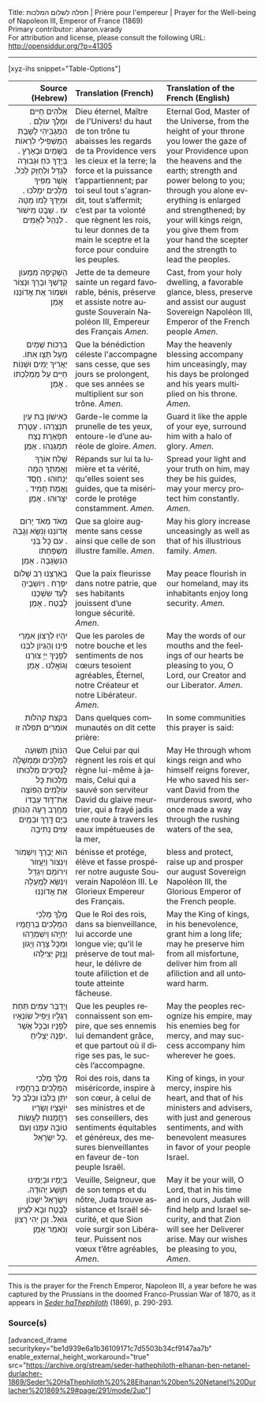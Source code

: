 <html>
<head></head>
<body>
Title: תפלה לשלום המלכות | Prière pour l'empereur | Prayer for the Well-being of Napoleon Ⅲ, Emperor of France (1869)<br />
Primary contributor: aharon.varady<br />
For attribution and license, please consult the following URL: <a href="http://opensiddur.org/?p=41305">http://opensiddur.org/?p=41305</a>
<p />
<hr />

[xyz-ihs snippet="Table-Options"]<table style="margin-left: auto; margin-right: auto;" class="draggable">
<thead><tr><th id="x" style="text-align: right;">Source (Hebrew)</th><th style="text-align: left;">Translation (French)</th><th style="text-align: left;">Translation of the French (English)</th></tr></thead>
<tbody>
<tr><td style="vertical-align:top;">
<div class="liturgy" lang="he" style="text-align: right;">
אֶלֹהִים חַיִּים וּמֶלֶךְ עוֹלָם . 
הַמַּגְבִּיהִי לָשָׁבֶת 
הַמַּשְׁפִּילִי לִרְאוֹת 
בַּשָּׁמַיִם וּבָאָרֶץ . 
בְּיָדְךָ כֹּחַ וּגְבוּרָה 
לְגַדֵּל וּלְחַזֵּק לַכֹּל. 
אֲשֶׁר מִפִּיךָ מְלָכִים יִמְלֹכוּ . 
וּמִיָּדְךָ לָמוֹ מַטֵּה עֹז . 
שֵׁבֶט מִישׁוֹר לְנַהֵל לְאֻמִּים . 
</div></td>

<td style="vertical-align:top;">
<div class="french" lang="fr" style="text-align: left;">
Dieu éternel, Maître de l'Univers! 
du haut de ton trône 
tu abaisses les regards de ta Providence 
vers les cieux et la terre; 
la force et la puissance t’appartiennent; 
par toi seul tout s'agrandit, tout s’affermit; 
c’est par ta volonté que règnent les rois, 
tu leur donnes de ta main le sceptre 
et la force pour conduire les peuples. 
</div></td>

<td style="vertical-align:top;">
<div class="english" lang="en" style="text-align: left;">
Eternal God, Master of the Universe, 
from the height of your throne 
you lower the gaze of your Providence 
upon the heavens and the earth; 
strength and power belong to you; 
through you alone everything is enlarged and strengthened; 
by your will kings reign, 
you give them from your hand the scepter 
and the strength to lead the peoples. 
</div></td></tr>


<tr><td style="vertical-align:top;">
<div class="liturgy" lang="he" style="text-align: right;">
הַשְׁקִיפָה מִמְעוֹן קָדְשְׁךָ וּבָרֵךְ 
וּנְצוֹר וּשְׁמוֹר אֶת אֲדוֹנֵנוּ 
&nbsp;
אָמֵן׃
</div></td>

<td style="vertical-align:top;">
<div class="french" lang="fr" style="text-align: left;">
Jette de ta demeure sainte un regard favorable, 
bénis, préserve et assiste notre auguste Souverain 
Napoléon Ⅲ, Empereur des Français
<em>Amen</em>. 
</div></td>

<td style="vertical-align:top;">
<div class="english" lang="en" style="text-align: left;">
Cast, from your holy dwelling, a favorable glance, 
bless, preserve and assist our august Sovereign  
Napoléon Ⅲ, Emperor of the French people
<em>Amen</em>. 
</div></td></tr>


<tr><td style="vertical-align:top;">
<div class="liturgy" lang="he" style="text-align: right;">
בִּרְכוֹת שָׁמַיִם מֵעָל תְּצַו אִתּוֹ. 
יַאֲרִיךְ יַמִים 
וּשְׁנוֹת חַיִּים עַל מַמְלַכְתּוֹ . 
אָמֵן׃
</div></td>

<td style="vertical-align:top;">
<div class="french" lang="fr" style="text-align: left;">
Que la bénédiction céleste l'accompagne sans cesse, 
que ses jours se prolongent, 
que ses années se multiplient sur son trône. 
<em>Amen</em>. 
</div></td>

<td style="vertical-align:top;">
<div class="english" lang="en" style="text-align: left;">
May the heavenly blessing accompany him unceasingly, 
may his days be prolonged 
and his years multiplied on his throne. 
<em>Amen</em>. 
</div></td></tr>


<tr><td style="vertical-align:top;">
<div class="liturgy" lang="he" style="text-align: right;">
כְּאִישׁוֹן בַּת עַיִן תִּנְצְרֵהו . 
עֲטֶרֶת תִּפְאֶרֶת נֶצַח תְּמַגְּנֵהוּ . 
אָמֵן׃
</div></td>

<td style="vertical-align:top;">
<div class="french" lang="fr" style="text-align: left;">
Garde-le comme la prunelle de tes yeux, 
entoure-le d’une auréole de gloire. 
<em>Amen</em>. 
</div></td>

<td style="vertical-align:top;">
<div class="english" lang="en" style="text-align: left;">
Guard it like the apple of your eye, 
surround him with a halo of glory. 
<em>Amen</em>. 
</div></td></tr>


<tr><td style="vertical-align:top;">
<div class="liturgy" lang="he" style="text-align: right;">
שְׁלַח אוֹרְךָ וַאֲמִתְּךָ 
הֵמָּה יַנְחוּהוּ . 
חֶסֶד וֶאֱמֶת תָּמִיד . יִצְּרוּהוּ . 
אָמֵן׃
</div></td>

<td style="vertical-align:top;">
<div class="french" lang="fr" style="text-align: left;">
Répands sur lui ta lumière et ta vérité, 
qu'elles soient ses guides, 
que ta miséricorde le protége constamment. 
<em>Amen</em>. 
</div></td>

<td style="vertical-align:top;">
<div class="english" lang="en" style="text-align: left;">
Spread your light and your truth on him, 
may they be his guides, 
may your mercy protect him constantly. 
<em>Amen</em>. 
</div></td></tr>


<tr><td style="vertical-align:top;">
<div class="liturgy" lang="he" style="text-align: right;">
מְאֹד מְאֹד יָרוּם אֲדוֹנֵנוּ וְנִשָּׂא וְגָבַהּ . 
עִם כׇּל בְּנֵי מִשְׁפַּחְתּוֹ הַנִּשְֺגָּבָה . 
אָמֵן׃ 
</div></td>

<td style="vertical-align:top;">
<div class="french" lang="fr" style="text-align: left;">
Que sa gloire augmente sans cesse 
ainsi que celle de son illustre famille. 
<em>Amen</em>. 
</div></td>

<td style="vertical-align:top;">
<div class="english" lang="en" style="text-align: left;">
May his glory increase unceasingly 
as well as that of his illustrious family. 
<em>Amen</em>.  
</div></td></tr>


<tr><td style="vertical-align:top;">
<div class="liturgy" lang="he" style="text-align: right;">
בְּאַרְצֵנוּ רַב שָׁלוֹם יִפְרַח . 
וְיוֹשְבֶיהָ לָעַד שִשְׁכְּנוּ לָבֶטַח . 
אָמֵן׃
</div></td>

<td style="vertical-align:top;">
<div class="french" lang="fr" style="text-align: left;">
Que la paix fleurisse dans notre patrie, 
que ses habitants jouissent d’une longue sécurité. 
<em>Amen</em>. 
</div></td>

<td style="vertical-align:top;">
<div class="english" lang="en" style="text-align: left;">
May peace flourish in our homeland, 
may its inhabitants enjoy long security. 
<em>Amen</em>. 
</div></td></tr>


<tr><td style="vertical-align:top;">
<div class="liturgy" lang="he" style="text-align: right;">
יִהְיוּ לְרָצוֹן אִמְרֵי פִינוּ 
וְהֶגְיוֹן לִבֵּנוּ 
לְפָנֶיךָ יְיָ 
צוּרֵנוּ וְגוֹאֲלֵנוּ . 
אָמֵן׃
</div></td>

<td style="vertical-align:top;">
<div class="french" lang="fr" style="text-align: left;">
Que les paroles de notre bouche 
et les sentiments de nos cœurs 
tesoient agréables, Éternel, 
notre Créateur et notre Libérateur. 
<em>Amen</em>. 
</div></td>

<td style="vertical-align:top;">
<div class="english" lang="en" style="text-align: left;">
May the words of our mouths 
and the feelings of our hearts 
be pleasing to you, O Lord, 
our Creator and our Liberator. 
<em>Amen</em>.  
</div></td></tr>


<tr><td style="vertical-align:top;">
<div class="liturgy" lang="he" style="text-align: right;">
<span class="instruction">בקצת קהלות אומרים תפלה זו</span>
</div></td>

<td style="vertical-align:top;">
<div class="french" lang="fr" style="text-align: left;">
<span class="instruction">Dans quelques communautés on dit cette prière:</span> 
</div></td>

<td style="vertical-align:top;">
<div class="english" lang="en" style="text-align: left;">
<span class="instruction">In some communities this prayer is said:</span>
</div></td></tr>


<tr><td style="vertical-align:top;">
<div class="liturgy" lang="he" style="text-align: right;">
הַנּוֹתֵן תְּשׁוּעָה לַמְּלָכִים וּמֶמְשָׁלָה לֲנְּסִיכִים
מַלְכוּתוֹ מַלְכוּת כׇּל עוֹלָמִים
הַפּוֹצֶה אֶת־דָּוִד עַבְדּוֹ מֵחֶֽרֶב רָעָה
הַנּוֹתֵן בַּיָּם דָּֽרֶךְ וּבְמַֽיִם עַזִּים נְתִיבָה
</div></td>

<td style="vertical-align:top;">
<div class="french" lang="fr" style="text-align: left;">
Que Celui par qui règnent les rois 
et qui règne lui-même à jamais, 
Celui qui a sauvé son serviteur David du glaive meurtrier, 
qui a frayé jadis une route à travers les eaux impétueuses de la mer,
</div></td>

<td style="vertical-align:top;">
<div class="english" lang="en" style="text-align: left;">
May He through whom kings reign 
and who himself reigns forever, 
He who saved his servant David from the murderous sword, 
who once made a way through the rushing waters of the sea, 
</div></td></tr>


<tr><td style="vertical-align:top;">
<div class="liturgy" lang="he" style="text-align: right;">
הוּא יְבָרֵךְ וְיִשְׁמוֹר וְיִנְצוֹר וְיַעֲזוֹר
וִירוֹמֵם וִיגַדֵּל וִינַשֵּׂא לְמַֽעְלָה 
אֶת אֲדוֹנֵנוּ
</div></td>

<td style="vertical-align:top;">
<div class="french" lang="fr" style="text-align: left;">
bénisse et protége, 
élève et fasse prospérer 
notre auguste Souverain 
Napoléon Ⅲ. 
Le Glorieux Empereur des Français. 
</div></td>

<td style="vertical-align:top;">
<div class="english" lang="en" style="text-align: left;">
bless and protect, 
raise up and prosper 
our august Sovereign 
Napoléon Ⅲ,
the Glorious Emperor of the French people.
</div></td></tr>


<tr><td style="vertical-align:top;">
<div class="liturgy" lang="he" style="text-align: right;">
מֶֽלֶךְ מַלְכֵי הַמְּלָכִים
בְּרַחֲמָיו יְחַיֵּֽהוּ 
וְיִשְׁמְרֵֽהוּ וּמִכׇּל צָרָה 
וְיָגוֹן וָנֶֽזֶק יַצִּילֵֽהוּ
</div></td>

<td style="vertical-align:top;">
<div class="french" lang="fr" style="text-align: left;">
Que le Roi des rois, 
dans sa bienveillance, lui accorde une longue vie; 
qu'il le préserve de tout malheur, 
le délivre de toute afiliction et de toute atteinte fâcheuse. 
</div></td>

<td style="vertical-align:top;">
<div class="english" lang="en" style="text-align: left;">
May the King of kings, 
in his benevolence, grant him a long life; 
may he preserve him from all misfortune, 
deliver him from all afiliction and all untoward harm. 
</div></td></tr>


<tr><td style="vertical-align:top;">
<div class="liturgy" lang="he" style="text-align: right;">
וַיְדַבֵּר עַמִּים תַּחַת רַגְלָיו
וְיַפִּיל שׂוֹנְאָיו לְפָנָיו
וּבְכָל אֲשֶׁר יִפְנֶה יַצְלִיחַ.
</div></td>

<td style="vertical-align:top;">
<div class="french" lang="fr" style="text-align: left;">
Que les peuples reconnaissent son empire, 
que ses ennemis lui demandent grâce, 
et que partout où il dirige ses pas, le succès l’accompagne. 
</div></td>

<td style="vertical-align:top;">
<div class="english" lang="en" style="text-align: left;">
May the peoples recognize his empire, 
may his enemies beg for mercy, 
and may success accompany him wherever he goes. 
</div></td></tr>


<tr><td style="vertical-align:top;">
<div class="liturgy" lang="he" style="text-align: right;">
מֶלֶךְ מַלְכֵי הַמְּלָכִים
בְּרַחֲמָיו יִתֵּן בְּלִבּוֹ
וּבְלֵב כׇּל יוֹעֲצָיו וְשָׂרָיו
רַחֲמָנוּת לַעֲשׂוֹת טוֹבָה עִמָּנוּ
וְעִם כׇּל יִשְׂרָאֵל.
</div></td>

<td style="vertical-align:top;">
<div class="french" lang="fr" style="text-align: left;">
Roi des rois, 
dans ta miséricorde, inspire à son cœur, 
à celui de ses ministres et de ses conseillers, 
des sentiments équitables et généreux, 
des mesures bienveillantes en faveur de-ton peuple Israël. 
</div></td>

<td style="vertical-align:top;">
<div class="english" lang="en" style="text-align: left;">
King of kings, 
in your mercy, inspire his heart, 
and that of his ministers and advisers, 
with just and generous sentiments, 
and with benevolent measures in favor of your people Israel. 
</div></td></tr>


<tr><td style="vertical-align:top;">
<div class="liturgy" lang="he" style="text-align: right;">
&nbsp;
בְּיָמָיו וּבְיָמֵינוּ 
תִּוָּשַׁע יְהוּדָה.
וְיִשְׂרָאֵל יִשְׁכּוֹן לָבֶטַח
וּבָא לְצִיּוֹן גּוֹאֵל.
וְכֵן יְהִי רָצוֹן
וְנֺאמַר אָמֵן׃
</div></td>

<td style="vertical-align:top;">
<div class="french" lang="fr" style="text-align: left;">
Veuille, Seigneur, 
que de son temps et du nôtre, 
Juda trouve assistance 
et Israël sécurité, 
et que Sion voie surgir son Libérateur. 
Puissent nos vœux t’être agréables, 
<em>Amen</em>. 
</div></td>

<td style="vertical-align:top;">
<div class="english" lang="en" style="text-align: left;">
May it be your will, O Lord, 
that in his time and in ours, 
Judah will find help 
and Israel security, 
and that Zion will see her Deliverer arise. 
May our wishes be pleasing to you, 
<em>Amen</em>. 
</div></td></tr>
</tbody></table>

<hr />

This is the prayer for the French Emperor, Napoleon III, a year before he was captured by the Prussians in the doomed Franco-Prussian War of 1870, as it appears in <em><a href="/?p=41316">Seder haThephiloth</a></em> (1869), p. 290-293.

<h3>Source(s)</h3>

[advanced_iframe securitykey="be1d939e6a1b36109171c7d5503b34cf9147aa7b" enable_external_height_workaround="true" src="https://archive.org/stream/seder-hathephiloth-elhanan-ben-netanel-durlacher-1869/Seder%20HaThephiloth%20%28Elhanan%20ben%20Netanel%20Durlacher%201869%29#page/291/mode/2up"]

&nbsp;
</body>
</html>
